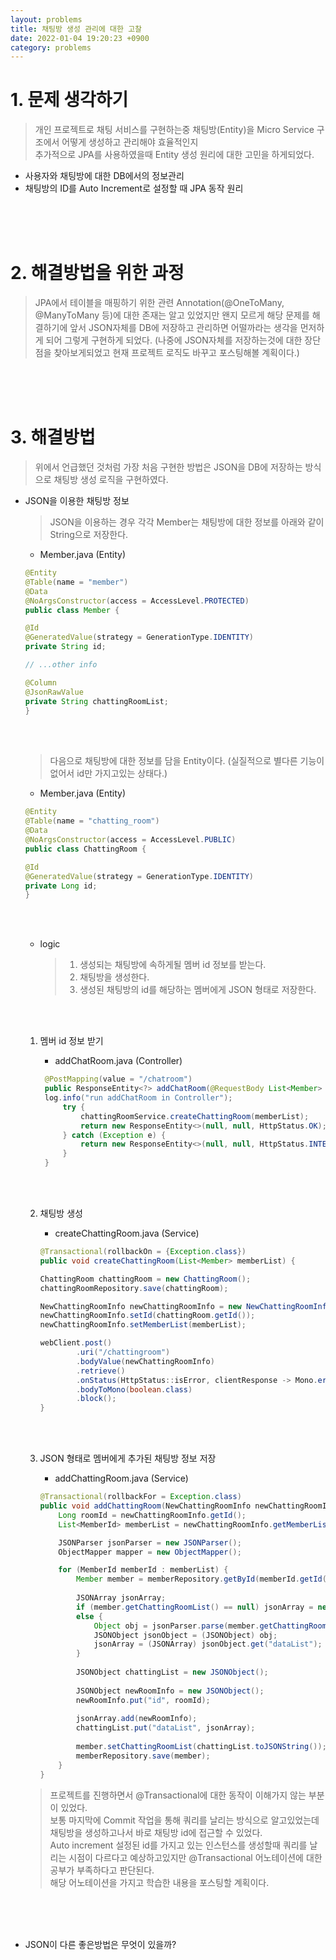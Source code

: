 ```yaml
---
layout: problems
title: 채팅방 생성 관리에 대한 고찰
date: 2022-01-04 19:20:23 +0900
category: problems
---
```

# 1. 문제 생각하기
> 개인 프로젝트로 채팅 서비스를 구현하는중 채팅방(Entity)을 Micro Service 구조에서 어떻게 생성하고 관리해야 효율적인지  
> 추가적으로 JPA를 사용하였을때 Entity 생성 원리에 대한 고민을 하게되었다.

+ 사용자와 채팅방에 대한 DB에서의 정보관리
+ 채팅방의 ID를 Auto Increment로 설정할 때 JPA 동작 원리

<br><br><br>

# 2. 해결방법을 위한 과정
> JPA에서 테이블을 매핑하기 위한 관련 Annotation(@OneToMany, @ManyToMany 등)에 대한 존재는 알고 있었지만 왠지 모르게
> 해당 문제를 해결하기에 앞서 JSON자체를 DB에 저장하고 관리하면 어떨까라는 생각을 먼저하게 되어 그렇게 구현하게 되었다.
> (나중에 JSON자체를 저장하는것에 대한 장단점을 찾아보게되었고 현재 프로젝트 로직도 바꾸고 포스팅해볼 계획이다.)

<br><br><br>

# 3. 해결방법
> 위에서 언급했던 것처럼 가장 처음 구현한 방법은 JSON을 DB에 저장하는 방식으로 채팅방 생성 로직을 구현하였다.

+ JSON을 이용한 채팅방 정보 
    > JSON을 이용하는 경우 각각 Member는 채팅방에 대한 정보를 아래와 같이 String으로 저장한다.
    
    + Member.java (Entity)
    
    ```java
    @Entity
    @Table(name = "member")
    @Data
    @NoArgsConstructor(access = AccessLevel.PROTECTED)
    public class Member {
  
    @Id
    @GeneratedValue(strategy = GenerationType.IDENTITY)
    private String id;
  
    // ...other info
  
    @Column
    @JsonRawValue
    private String chattingRoomList;  
    }
    ```
    
    <br><br>
  
    > 다음으로 채팅방에 대한 정보를 담을 Entity이다. (실질적으로 별다른 기능이 없어서 id만 가지고있는 상태다.)
    
    + Member.java (Entity)
    
    ```java
    @Entity
    @Table(name = "chatting_room")
    @Data
    @NoArgsConstructor(access = AccessLevel.PUBLIC)
    public class ChattingRoom {
  
    @Id
    @GeneratedValue(strategy = GenerationType.IDENTITY)
    private Long id;
    }
    ```
  
    <br><br>
  
    + logic
      > 1. 생성되는 채팅방에 속하게될 멤버 id 정보를 받는다.
      > 2. 채팅방을 생성한다.
      > 3. 생성된 채팅방의 id를 해당하는 멤버에게 JSON 형태로 저장한다.
    
    <br><br>
  
    1. 멤버 id 정보 받기
        + addChatRoom.java (Controller)
        
       ```java
        @PostMapping(value = "/chatroom")
        public ResponseEntity<?> addChatRoom(@RequestBody List<Member> memberList) {
        log.info("run addChatRoom in Controller");
            try {
                chattingRoomService.createChattingRoom(memberList);
                return new ResponseEntity<>(null, null, HttpStatus.OK);
            } catch (Exception e) {
                return new ResponseEntity<>(null, null, HttpStatus.INTERNAL_SERVER_ERROR);
            }
        }
        ```
    
    <br><br>
  
    2. 채팅방 생성
        + createChattingRoom.java (Service)
        
        ```java
        @Transactional(rollbackOn = {Exception.class})
        public void createChattingRoom(List<Member> memberList) {

        ChattingRoom chattingRoom = new ChattingRoom();
        chattingRoomRepository.save(chattingRoom);

        NewChattingRoomInfo newChattingRoomInfo = new NewChattingRoomInfo();
        newChattingRoomInfo.setId(chattingRoom.getId());
        newChattingRoomInfo.setMemberList(memberList);
        
        webClient.post()
                .uri("/chattingroom")
                .bodyValue(newChattingRoomInfo)
                .retrieve()
                .onStatus(HttpStatus::isError, clientResponse -> Mono.error(Exception::new))
                .bodyToMono(boolean.class)
                .block();
        }
        ```
    
    <br><br>
  
    3. JSON 형태로 멤버에게 추가된 채팅방 정보 저장
        + addChattingRoom.java (Service)
        
        ```java
        @Transactional(rollbackFor = Exception.class)
        public void addChattingRoom(NewChattingRoomInfo newChattingRoomInfo) throws ParseException {
            Long roomId = newChattingRoomInfo.getId();
            List<MemberId> memberList = newChattingRoomInfo.getMemberList();

            JSONParser jsonParser = new JSONParser();
            ObjectMapper mapper = new ObjectMapper();

            for (MemberId memberId : memberList) {
                Member member = memberRepository.getById(memberId.getId());
    
                JSONArray jsonArray;
                if (member.getChattingRoomList() == null) jsonArray = new JSONArray();
                else {
                    Object obj = jsonParser.parse(member.getChattingRoomList());
                    JSONObject jsonObject = (JSONObject) obj;
                    jsonArray = (JSONArray) jsonObject.get("dataList");
                }
    
                JSONObject chattingList = new JSONObject();
    
                JSONObject newRoomInfo = new JSONObject();
                newRoomInfo.put("id", roomId);
    
                jsonArray.add(newRoomInfo);
                chattingList.put("dataList", jsonArray);
    
                member.setChattingRoomList(chattingList.toJSONString());
                memberRepository.save(member);
            }
        }
        ```
    
    > 프로젝트를 진행하면서 @Transactional에 대한 동작이 이해가지 않는 부분이 있었다.   
    > 보통 마지막에 Commit 작업을 통해 쿼리를 날리는 방식으로 알고있었는데 채팅방을 생성하고나서 바로 채팅방 id에 접근할 수 있었다.  
    > Auto increment 설정된 id를 가지고 있는 인스턴스를 생성할때 쿼리를 날리는 시점이 다르다고 예상하고있지만 @Transactional 어노테이션에 대한 공부가 부족하다고 판단된다.  
    > 해당 어노테이션을 가지고 학습한 내용을 포스팅할 계획이다.

<br><br><br>

+ JSON이 다른 좋은방법은 무엇이 있을까?